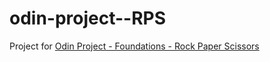 # odin-project--RPS

Project for [Odin Project - Foundations - Rock Paper Scissors](https://www.theodinproject.com/lessons/foundations-rock-paper-scissors)